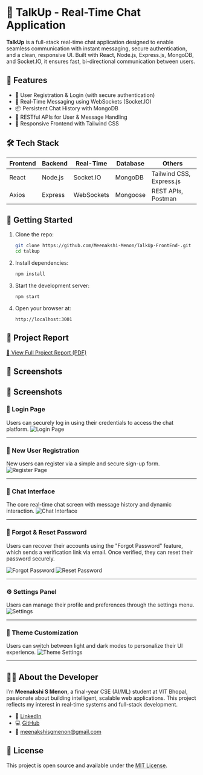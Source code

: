 # 💬 TalkUp - Real-Time Chat Application

**TalkUp** is a full-stack real-time chat application designed to enable seamless communication with instant messaging, secure authentication, and a clean, responsive UI. Built with React, Node.js, Express.js, MongoDB, and Socket.IO, it ensures fast, bi-directional communication between users.

## 🚀 Features

- 🔐 User Registration & Login (with secure authentication)
- 💬 Real-Time Messaging using WebSockets (Socket.IO)
- 📦 Persistent Chat History with MongoDB
- 🧩 RESTful APIs for User & Message Handling
- 📱 Responsive Frontend with Tailwind CSS

## 🛠️ Tech Stack

| Frontend       | Backend        | Real-Time         | Database  | Others                  |
|----------------|----------------|-------------------|-----------|--------------------------|
| React          | Node.js        | Socket.IO         | MongoDB   | Tailwind CSS, Express.js |
| Axios          | Express        | WebSockets        | Mongoose  | REST APIs, Postman       |

## 🧪 Getting Started

1. Clone the repo:
   ```bash
   git clone https://github.com/Meenakshi-Menon/TalkUp-FrontEnd-.git
   cd talkup
   ```

2. Install dependencies:
   ```bash
   npm install
   ```

3. Start the development server:
   ```bash
   npm start
   ```

4. Open your browser at:
   ```
   http://localhost:3001
   ```

## 📄 Project Report

[📘 View Full Project Report (PDF)](./report/TalkUp_Project_Report.pdf)

## 📸 Screenshots

## 📸 Screenshots

### 🔐 Login Page
Users can securely log in using their credentials to access the chat platform.
![Login Page](chat_app_ss/login.png)

---

### 🧾 New User Registration
New users can register via a simple and secure sign-up form.
![Register Page](chat_app_ss/new_user_register.png)

---

### 💬 Chat Interface
The core real-time chat screen with message history and dynamic interaction.
![Chat Interface](chat_app_ss/chats.png)

---

### 🔑 Forgot & Reset Password
Users can recover their accounts using the "Forgot Password" feature, which sends a verification link via email. Once verified, they can reset their password securely.

![Forgot Password](chat_app_ss/forgot_pw.png)
![Reset Password](chat_app_ss/reset_pw.png)

---

### ⚙️ Settings Panel
Users can manage their profile and preferences through the settings menu.
![Settings](chat_app_ss/settings.png)

---

### 🎨 Theme Customization
Users can switch between light and dark modes to personalize their UI experience.
![Theme Settings](chat_app_ss/dark_theme.png)

---


## 🙋‍♀️ About the Developer

I’m **Meenakshi S Menon**, a final-year CSE (AI/ML) student at VIT Bhopal, passionate about building intelligent, scalable web applications. This project reflects my interest in real-time systems and full-stack development.

- 🔗 [LinkedIn](https://www.linkedin.com/in/meenakshi-menon-368211252/)
- 💻 [GitHub](https://github.com/Meenakshi-Menon)
- 📧 meenakshisgmenon@gmail.com

## 📌 License

This project is open source and available under the [MIT License](LICENSE).
